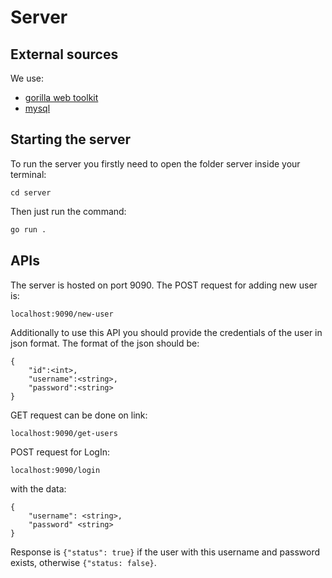 # Server

## External sources

We use:
- [gorilla web toolkit](https://www.gorillatoolkit.org/)
- [mysql](https://www.mysql.com/)

## Starting the server

To run the server you firstly need to open the folder server inside your terminal:

```
cd server
```

Then just run the command:

```bash
go run .
```

## APIs

The server is hosted on port 9090. The POST request for adding new user is:

```
localhost:9090/new-user
```

Additionally to use this API you should provide the credentials of the user in json format. The format of the json should be:

```
{
 	"id":<int>,
	"username":<string>,
	"password":<string>
}
```

GET request can be done on link:

```
localhost:9090/get-users
```

POST request for LogIn:

```
localhost:9090/login
```

with the data:
```
{
	"username": <string>,
	"password" <string>
}
```

Response is `{"status": true}` if the user with this username and password exists, otherwise `{"status: false}`.
